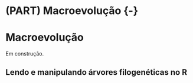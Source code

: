 # (PART) Macroevolução {-}

# Macroevolução

Em construção.

## Lendo e manipulando árvores filogenéticas no R
